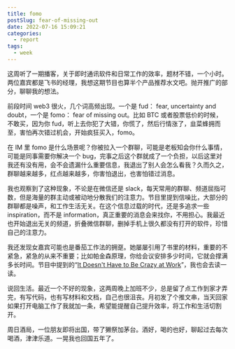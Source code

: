 ```yaml
---
title: fomo
postSlug: fear-of-missing-out
date: 2022-07-16 15:09:21
categories:
  - report
tags:
  - week
---
```


这周听了一期播客，关于即时通讯软件和日常工作的效率，题材不错，一个小时。两位嘉宾都是飞书的经理，我想这期节目也算半个产品推荐水文吧。抛开推广的部分，聊聊我的想法。

前段时间 web3 很火，几个词高频出现。一个是 fud： fear, uncertainty and doubt，一个是 fomo： fear of missing out。比如 BTC 或者股票低价的时候，不敢买，因为你 fud，听上去你犯了大错，你慌了，然后行情涨了，韭菜蜂拥而至，害怕再次错过机会，开始疯狂买入，fomo。

在 IM 里 fomo 是什么场景呢？你被拉入一个群聊，可能是老板知会你什么事情，可能是同事需要你解决一个 bug，完事之后这个群就成了一个负担，以后这里对我还有没有用，会不会遗漏什么重要信息，我退出了别人会怎么看我？久而久之，群聊越来越多，红点越来越多，你害怕退出，也害怕错过消息。

我也观察到了这种现象，不论是在微信还是 slack，每天常用的群聊、频道屈指可数，但是海量的群主动或被动地分散我们的注意力。节目里提到信噪比，大部分的群聊都是噪声，和工作生活无关。在这个信息过载的时代，还是多追求一些 inspiration，而不是 information，真正重要的消息会来找你，不用担心。我最近也开始退出无关的频道，折叠微信群聊，删掉手机上很久都没有打开的软件，珍惜自己的注意力。

我还发现女嘉宾可能也是番茄工作法的拥趸。她屡屡引用了书里的材料，重要的不紧急，紧急的从来不重要；比如帕金森原理，你给会议安排多少时间，它就会撑满多长时间。节目中提到的“[It Doesn't Have to Be Crazy at Work](https://basecamp.com/books/calm)”，我也会去读一读。

说回生活。最近一个不好的现象，这两周晚上加班不少，总是留了点工作到家才弄完，有写代码，也有写材料和文档，自己也很沮丧。月初发了个推文串，当天回家如果打开电脑工作了我就加一条，希望能提醒自己提升效率，将工作和生活切割开。

周日酒局，一位朋友即将出国，带了獭祭加茅台。酒好，喝的也好，聊起过去每次喝酒，津津乐道。一晃我也回国五年了。
